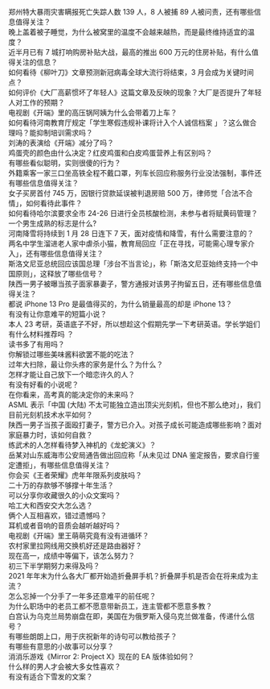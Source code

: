郑州特大暴雨灾害瞒报死亡失踪人数 139 人，8 人被捕 89 人被问责，还有哪些信息值得关注？  
晚上盖着被子睡觉，为什么被窝里的温度不会越来越热，而是最终维持适宜的温度？  
近半月已有 7 城打响购房补贴大战，最高的推出 600 万元的住房补贴，有什么值得关注的信息？  
如何看待《柳叶刀》文章预测新冠病毒全球大流行将结束，3 月会成为关键时间点？  
如何评价《大厂高薪惯坏了年轻人》这篇文章及反映的现象？大厂是否提升了年轻人对工作的预期？  
电视剧《开端》里的高压锅阿姨为什么会带着刀上车？  
如何看待河南教育厅规定「学生寒假违规补课将计入个人诚信档案 」？这么做合理吗？能抑制培训需求吗？  
刘涛的表演给《开端》减分了吗？  
鸡蛋壳的颜色由什么决定？红皮鸡蛋和白皮鸡蛋营养上有区别吗？  
有哪些看似聪明，实则很傻的行为？  
外籍乘客一家三口坐高铁全程不戴口罩，列车长回应称服务行业没法强制，事件还有哪些信息值得关注？  
女子买房首付 745 万，因银行贷款延误被判退房赔 500 万，律师觉「合法不合情」，如何看待此事件？  
如何看待哈尔滨要求全市 24-26 日进行全员核酸检测，未参与者将赋黄码管理？  
一个男生成熟的标志是什么?  
河南降雪将持续到 1 月 28 日连下 7 天，面对疫情和降雪，有什么需要注意的？  
两名中学生溜进老人家中虐杀小猫，教育局回应「正在寻找，可能需心理专家介入」，还有哪些信息值得关注？  
斯洛文尼亚总统回应该国总理「涉台不当言论」，称「斯洛文尼亚始终支持一个中国原则」，这释放了哪些信号？  
陕西一男子被曝当孩子面家暴妻子，警方通报对该男子拘留五日，还有哪些信息值得关注？  
都说 iPhone 13 Pro 是最值得买的，为什么销量最高的却是 iPhone 13？  
有没有让你意难平的短篇小说？  
本人 23 考研，英语底子不好，所以想趁这个假期先学一下考研英语。学长学姐们有什么材料推荐吗 ？  
读书多了有用吗？  
你解锁过哪些美味酱料欲罢不能的吃法？  
过年大扫除，最让你头疼的家务是什么？为什么？  
怎样才能让自己放下一个暗恋许久的人？  
有没有好看的小说呢？  
在你看来，高考真的能决定你的未来吗？  
ASML 表示「中国 (大陆) 不太可能独立造出顶尖光刻机，但也不那么绝对」，我们目前光刻机技术水平如何？  
陕西一男子当孩子面殴打妻子，警方已介入。对孩子成长可能造成哪些影响？面对家庭暴力时，该如何自救？  
练武术的人怎样看待梦入神机的《龙蛇演义》？  
岳某对山东威海市公安局通告做出回应称「从未见过 DNA 鉴定报告，要求自行鉴定遭拒」，有哪些信息值得关注？  
你会买《王者荣耀》虎年年限系列皮肤吗？  
二十万的存款够不够撑十年生活？  
可以分享你收藏很久的小众文案吗？  
哈工大和西安交大怎么选？  
俩个人互相喜欢，错过遗憾吗？  
耳机或者音响的音质会越听越好吗？  
电视剧《开端》里王萌萌究竟有没有进循环？  
农村家里拉网线用交换机好还是路由器好？  
现在高一，成绩中等偏下，该怎么努力？  
初三下半学期努力来得及吗？  
2021 年年末为什么各大厂都开始造折叠屏手机？折叠屏手机是否会在将来成为主流？  
怎么忘掉一个分手了一年多还意难平的前任呢？  
为什么职场中的老员工都不愿意带新员工，连主管都不愿意多教？  
白宫认为乌克兰局势崩盘在即，美国在为俄罗斯入侵乌克兰做准备，传递什么信号？  
有哪些朗朗上口，用于庆祝新年的诗句可以教给孩子？  
有哪些有意思的小故事可以分享？  
消消乐游戏《Mirror 2: Project X》现在的 EA 版体验如何？  
什么样的男人才会被大多女性喜欢？  
有没有适合下雪发的文案？  
